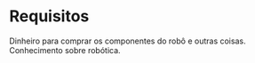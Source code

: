 # Requisitos

Dinheiro para comprar os componentes do robô e outras coisas.
Conhecimento sobre robótica.

